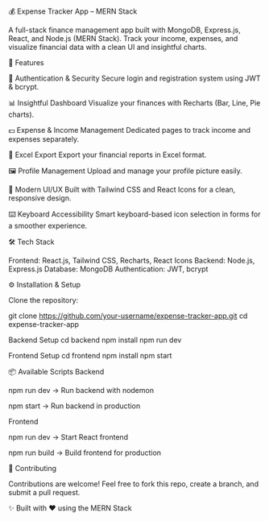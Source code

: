 💰 Expense Tracker App – MERN Stack

A full-stack finance management app built with MongoDB, Express.js, React, and Node.js (MERN Stack).
Track your income, expenses, and visualize financial data with a clean UI and insightful charts.

🚀 Features

🔐 Authentication & Security
Secure login and registration system using JWT & bcrypt.

📊 Insightful Dashboard
Visualize your finances with Recharts (Bar, Line, Pie charts).

💵 Expense & Income Management
Dedicated pages to track income and expenses separately.

📂 Excel Export
Export your financial reports in Excel format.

🖼️ Profile Management
Upload and manage your profile picture easily.

🎨 Modern UI/UX
Built with Tailwind CSS and React Icons for a clean, responsive design.

⌨️ Keyboard Accessibility
Smart keyboard-based icon selection in forms for a smoother experience.

🛠️ Tech Stack

Frontend: React.js, Tailwind CSS, Recharts, React Icons
Backend: Node.js, Express.js
Database: MongoDB
Authentication: JWT, bcrypt


⚙️ Installation & Setup

Clone the repository:

git clone https://github.com/your-username/expense-tracker-app.git
cd expense-tracker-app

Backend Setup
cd backend
npm install
npm run dev

Frontend Setup
cd frontend
npm install
npm start


📦 Available Scripts
Backend

npm run dev → Run backend with nodemon

npm start → Run backend in production

Frontend

npm run dev → Start React frontend

npm run build → Build frontend for production

🤝 Contributing

Contributions are welcome!
Feel free to fork this repo, create a branch, and submit a pull request.


✨ Built with ❤️ using the MERN Stack
